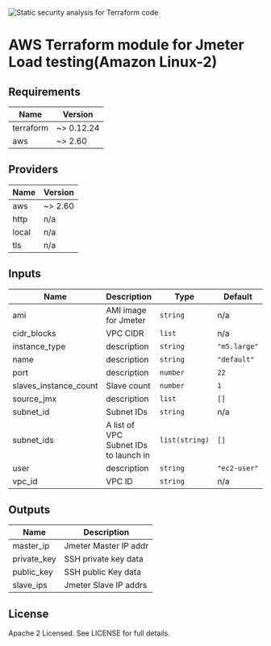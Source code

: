 ![Static security analysis for Terraform code](https://github.com/foss-cafe/aws-distributed-jmeter/workflows/Static%20security%20analysis%20for%20Terraform%20code/badge.svg)
# AWS Terraform module for Jmeter Load testing(Amazon Linux-2)
<!-- BEGINNING OF PRE-COMMIT-TERRAFORM DOCS HOOK -->
## Requirements

| Name | Version |
|------|---------|
| terraform | ~> 0.12.24 |
| aws | ~> 2.60 |

## Providers

| Name | Version |
|------|---------|
| aws | ~> 2.60 |
| http | n/a |
| local | n/a |
| tls | n/a |

## Inputs

| Name | Description | Type | Default | Required |
|------|-------------|------|---------|:--------:|
| ami | AMI image for Jmeter | `string` | n/a | yes |
| cidr\_blocks | VPC CIDR | `list` | n/a | yes |
| instance\_type | description | `string` | `"m5.large"` | no |
| name | description | `string` | `"default"` | no |
| port | description | `number` | `22` | no |
| slaves\_instance\_count | Slave count | `number` | `1` | no |
| source\_jmx | description | `list` | `[]` | no |
| subnet\_id | Subnet IDs | `string` | n/a | yes |
| subnet\_ids | A list of VPC Subnet IDs to launch in | `list(string)` | `[]` | no |
| user | description | `string` | `"ec2-user"` | no |
| vpc\_id | VPC ID | `string` | n/a | yes |

## Outputs

| Name | Description |
|------|-------------|
| master\_ip | Jmeter Master IP addr |
| private\_key | SSH private key data |
| public\_key | SSH public Key data |
| slave\_ips | Jmeter Slave IP addrs |

<!-- END OF PRE-COMMIT-TERRAFORM DOCS HOOK -->
## License

Apache 2 Licensed. See LICENSE for full details.

